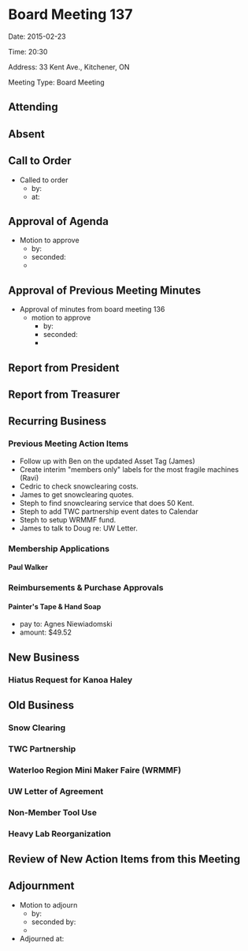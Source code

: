 # Board Meeting 137

Date: 2015-02-23

Time: 20:30

Address: 33 Kent Ave., Kitchener, ON

Meeting Type: Board Meeting

## Attending

## Absent

## Call to Order
* Called to order
    * by: 
    * at: 

## Approval of Agenda
* Motion to approve
    * by: 
    * seconded: 
    * 

## Approval of Previous Meeting Minutes
* Approval of minutes from board meeting 136
    * motion to approve
        * by: 
        * seconded: 
        * 

## Report from President

## Report from Treasurer

## Recurring Business

### Previous Meeting Action Items
* Follow up with Ben on the updated Asset Tag (James)
* Create interim "members only" labels for the most fragile machines (Ravi)
* Cedric to check snowclearing costs.
* James to get snowclearing quotes.
* Steph to find snowclearing service that does 50 Kent.
* Steph to add TWC partnership event dates to Calendar
* Steph to setup WRMMF fund.
* James to talk to Doug re: UW Letter.

### Membership Applications

#### Paul Walker

### Reimbursements & Purchase Approvals

#### Painter's Tape & Hand Soap
* pay to: Agnes Niewiadomski
* amount: $49.52

## New Business

### Hiatus Request for Kanoa Haley

## Old Business

### Snow Clearing

### TWC Partnership

### Waterloo Region Mini Maker Faire (WRMMF)

### UW Letter of Agreement

### Non-Member Tool Use

### Heavy Lab Reorganization

## Review of New Action Items from this Meeting

## Adjournment
* Motion to adjourn
    * by: 
    * seconded by: 
    * 
* Adjourned at: 
